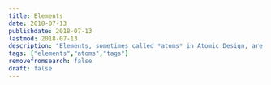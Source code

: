 ```yaml
---
title: Elements
date: 2018-07-13
publishdate: 2018-07-13
lastmod: 2018-07-13
description: "Elements, sometimes called *atoms* in Atomic Design, are the smallest meaningful visual unit of a design system. Components are often a collection of elements."
tags: ["elements","atoms","tags"]
removefromsearch: false
draft: false
---
```


<!-- Write body copy for elements (/elements/index.html) here. The page listing will appear automatically. -->
